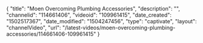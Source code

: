 {
    "title": "Moen Overcoming Plumbing Accessories",
    "description": "",
    "channelid": "114661406",
    "videoid": "109961415",
    "date_created": "1502517367",
    "date_modified": "1504247456",
    "type": "captivate",
    "layout": "channelVideo",
    "url": "\/latest-videos\/moen-overcoming-plumbing-accessories\/114661406-109961415"
}